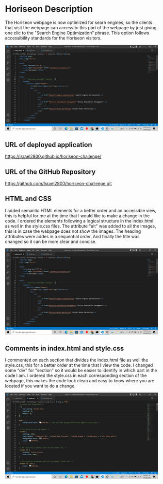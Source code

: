 # Horiseon Description

The Horiseon webpage is now optimized for searh engines, so the clients that visit the webpage can access to this part of the webpage by just giving one clic to the "Search Engine Optimization" phrase. This option follows accessibility standards for the Horiseon visitors.

![Screenshot of how I ordered the code.](assets/images/screenshot-2.png)

## URL of deployed application

https://israel2800.github.io/horiseon-challenge/

## URL of the GitHub Repository

https://github.com/Israel2800/horiseon-challenge.git

## HTML and CSS

I added semantic HTML elements for a better order and an accessible view, this is helpful for me at the time that I would like to make a change in the code. I ordered the elements following a logical structure in the index.html as well in the style.css files. The attribute "alt" was added to all the images, this is in case the webpage does not show the images. The heading attributes were addes in a sequential order. And finally the title was changed so it can be more clear and concise.

![Screenshot of how I ordered the code.](assets/images/screenshot-2.png)

## Comments in index.html and style.css

I commented on each section that divides the index.html file as well the style.css, this for a better order at the time that I view the code. I changed some "div" for "section" so it would be easier to identify in which part in the code I am. I ordered the style.css in each corresponding section of the webpage, this makes the code look clean and easy to know where you are located if you want to do a change.

![Screenshot of my comments in the code.](assets/images/screenshot-3.png)